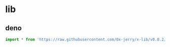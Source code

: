 # lib

## deno

```ts
import * from 'https://raw.githubusercontent.com/0x-jerry/x-lib/v0.0.2/src/index.ts'
```
